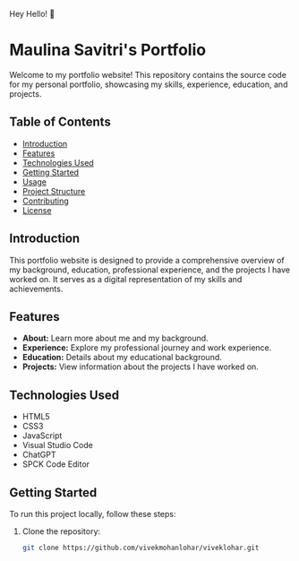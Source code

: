 Hey Hello! 👋 

# Maulina Savitri's Portfolio

Welcome to my portfolio website! This repository contains the source code for my personal portfolio, showcasing my skills, experience, education, and projects.

## Table of Contents

- [Introduction](#introduction)
- [Features](#features)
- [Technologies Used](#technologies-used)
- [Getting Started](#getting-started)
- [Usage](#usage)
- [Project Structure](#project-structure)
- [Contributing](#contributing)
- [License](#license)

## Introduction

This portfolio website is designed to provide a comprehensive overview of my background, education, professional experience, and the projects I have worked on. It serves as a digital representation of my skills and achievements.

## Features

- **About:** Learn more about me and my background.
- **Experience:** Explore my professional journey and work experience.
- **Education:** Details about my educational background.
- **Projects:** View information about the projects I have worked on.

## Technologies Used

- HTML5
- CSS3
- JavaScript
- Visual Studio Code
- ChatGPT
- SPCK Code Editor

## Getting Started

To run this project locally, follow these steps:

1. Clone the repository:

   ```bash
   git clone https://github.com/vivekmohanlohar/viveklohar.git
